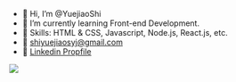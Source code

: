 - 👋 Hi, I’m @YuejiaoShi
- 🌱 I’m currently learning Front-end Development.
- 🔧 Skills: HTML & CSS, Javascript, Node.js, React.js, etc.
- 📩 shiyuejiaosyj@gmail.com
- 👔 [Linkedin Propfile](https://www.linkedin.com/in/yuejiao-shi/)
<img src="https://github-readme-stats.vercel.app/api?username=YuejiaoShi&show_icons=true&locale=en"/>

